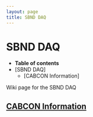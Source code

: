```yaml
---
layout: page
title: SBND DAQ
---
```




SBND DAQ
==========================================================

-   **Table of contents**
-   [SBND DAQ]
    -   [CABCON Information]

Wiki page for the SBND DAQ



[CABCON Information](Running_VST_code_on_GPVMs.html) 
--------------------------------------------------------------------------------------------------------------------

